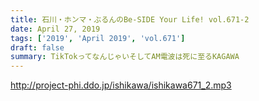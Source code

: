 ```yaml
---
title: 石川・ホンマ・ぶるんのBe-SIDE Your Life! vol.671-2
date: April 27, 2019
tags: ['2019', 'April 2019', 'vol.671']
draft: false
summary: TikTokってなんじゃいそしてAM電波は死に至るKAGAWA
---
```


http://project-phi.ddo.jp/ishikawa/ishikawa671_2.mp3